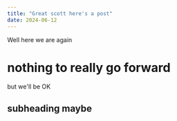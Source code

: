 ```yaml
---
title: "Great scott here's a post"
date: 2024-06-12
---
```

Well here we are again
# nothing to really go forward
but we'll be OK
## subheading maybe
